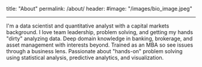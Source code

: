 title: "About"
permalink: /about/
header:
  #image: "/images/bio_image.jpeg"

---
I'm a data scientist and quantitative analyst with a capital markets background. I love team leadership, problem solving, and getting my hands "dirty" analyzing data. Deep domain knowledge in banking, brokerage, and asset management with interests beyond. Trained as an MBA so see issues through a business lens.  Passionate about "hands-on" problem solving using statistical analysis, predictive analytics, and visualization.

